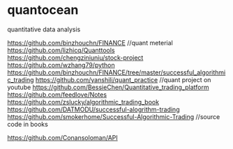 # quantocean
quantitative data analysis


https://github.com/binzhouchn/FINANCE  //quant meterial
https://github.com/lizhicq/Quanttools
https://github.com/chengziniuniu/stock-project
https://github.com/wzhang79/python
https://github.com/binzhouchn/FINANCE/tree/master/successful_algorithmic_trading
https://github.com/yanshili/quant_practice   //quant project on youtube
https://github.com/BessieChen/Quantitative_trading_platform
https://github.com/feedlove/Notes
https://github.com/zslucky/algorithmic_trading_book
https://github.com/DATMODU/successful-alogrithm-trading
https://github.com/smokerhome/Successful-Algorithmic-Trading  //source code in books

https://github.com/Conansoloman/API

